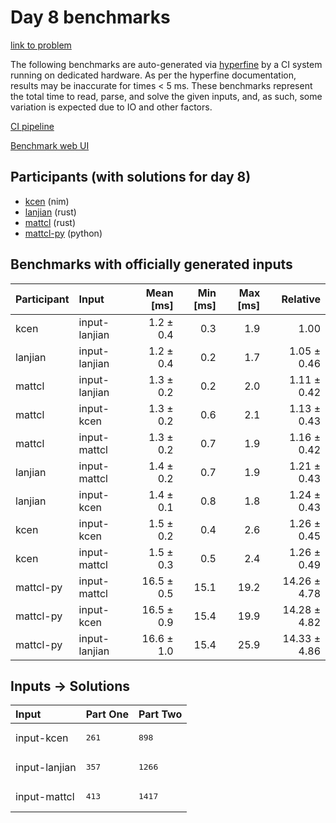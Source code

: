 # Day 8 benchmarks

[link to problem](https://adventofcode.com/2024/day/8)

The following benchmarks are auto-generated via
[hyperfine](https://github.com/sharkdp/hyperfine) by a CI system running on
dedicated hardware. As per the hyperfine documentation, results may be
inaccurate for times < 5 ms. These benchmarks represent the total time to read,
parse, and solve the given inputs, and, as such, some variation is expected due
to IO and other factors.

[CI pipeline](http://ci.papercode.net:8080/teams/main/pipelines/aoc2024)

[Benchmark web UI](https://aoc.ancalagon.black)


## Participants (with solutions for day 8)

- [kcen](https://github.com/kcen/aoc2024) (nim)
- [lanjian](https://github.com/lanjian/aoc-2024) (rust)
- [mattcl](https://github.com/mattcl/aoc2024) (rust)
- [mattcl-py](https://github.com/mattcl/aoc2024-py) (python)


## Benchmarks with officially generated inputs

| Participant | Input | Mean [ms] | Min [ms] | Max [ms] | Relative |
|:---|:---|---:|---:|---:|---:|
| kcen | input-lanjian | 1.2 ± 0.4 | 0.3 | 1.9 | 1.00 |
| lanjian | input-lanjian | 1.2 ± 0.4 | 0.2 | 1.7 | 1.05 ± 0.46 |
| mattcl | input-lanjian | 1.3 ± 0.2 | 0.2 | 2.0 | 1.11 ± 0.42 |
| mattcl | input-kcen | 1.3 ± 0.2 | 0.6 | 2.1 | 1.13 ± 0.43 |
| mattcl | input-mattcl | 1.3 ± 0.2 | 0.7 | 1.9 | 1.16 ± 0.42 |
| lanjian | input-mattcl | 1.4 ± 0.2 | 0.7 | 1.9 | 1.21 ± 0.43 |
| lanjian | input-kcen | 1.4 ± 0.1 | 0.8 | 1.8 | 1.24 ± 0.43 |
| kcen | input-kcen | 1.5 ± 0.2 | 0.4 | 2.6 | 1.26 ± 0.45 |
| kcen | input-mattcl | 1.5 ± 0.3 | 0.5 | 2.4 | 1.26 ± 0.49 |
| mattcl-py | input-mattcl | 16.5 ± 0.5 | 15.1 | 19.2 | 14.26 ± 4.78 |
| mattcl-py | input-kcen | 16.5 ± 0.9 | 15.4 | 19.9 | 14.28 ± 4.82 |
| mattcl-py | input-lanjian | 16.6 ± 1.0 | 15.4 | 25.9 | 14.33 ± 4.86 |


## Inputs -> Solutions

| Input | Part One | Part Two |
|:---|:---|:---|
|input-kcen|<pre>261</pre>|<pre>898</pre>|
|input-lanjian|<pre>357</pre>|<pre>1266</pre>|
|input-mattcl|<pre>413</pre>|<pre>1417</pre>|